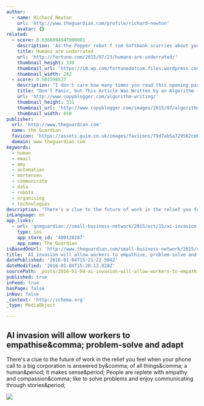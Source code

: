 ```yaml
---
author:
  - name: Richard Newton
    url: 'http://www.theguardian.com/profile/richard-newton'
    avatar: {}
related:
  - score: 0.6366094947000001
    description: 'As the Pepper robot f rom Softbank scurries about your home or office, it reads your emotions by your words, tone of voice, facial expressions, and body language. It then responds in all those ways; its hands and posture in particular are remarkably expressive.'
    title: Humans are underrated
    url: 'http://fortune.com/2015/07/23/humans-are-underrated/'
    thumbnail_height: 330
    thumbnail_url: 'https://i0.wp.com/fortunedotcom.files.wordpress.com/2015/07/cov08_ainside.jpg?fit=440%2C330&quality=80&strip'
    thumbnail_width: 242
  - score: 0.501598537
    description: "I don't care how many times you read this opening paragraph. Study it word for word. Examine it frontwards and backwards. You won't be able to conclusively tell whether it was written by a human or machine. Don't believe me?"
    title: "Don't Panic, but This Article Was Written by an Algorithm - Copyblogger"
    url: 'http://www.copyblogger.com/algorithm-writing/'
    thumbnail_height: 331
    thumbnail_url: 'http://www.copyblogger.com/images/2015/07/algorithm-writing.jpg'
    thumbnail_width: 650
publisher:
  url: 'http://www.theguardian.com'
  name: the Guardian
  favicon: 'https://assets.guim.co.uk/images/favicons/79d7ab5a729562cebca9c6a13c324f0e/32x32.ico'
  domain: www.theguardian.com
keywords:
  - human
  - email
  - amy
  - automation
  - mortensen
  - communicate
  - data
  - robots
  - organising
  - technologies
description: "There's a clue to the future of work in the relief you feel when your phone call to a big corporation is answered by, of all things, a human. It makes sense. People are replete with empathy and compassion, like to solve problems and enjoy communicating through stories."
inLanguage: en
app_links:
  - url: 'gnmguardian://small-business-network/2015/oct/15/ai-invasion-workers-problem-solve-adapt-job-robot?contenttype=Article&source=applinks'
    type: ios
    app_store_id: '409128287'
    app_name: The Guardian
isBasedOnUrl: 'http://www.theguardian.com/small-business-network/2015/oct/15/ai-invasion-workers-problem-solve-adapt-job-robot'
title: 'AI invasion will allow workers to empathise, problem-solve and adapt'
datePublished: '2016-01-04T15:21:22.504Z'
dateModified: '2016-01-04T15:20:13.828Z'
sourcePath: _posts/2016-01-04-ai-invasion-will-allow-workers-to-empathise-problem-solve-a.md
published: true
inFeed: true
hasPage: false
inNav: false
_context: 'http://schema.org'
_type: MediaObject

---
```

<article style=""><h1>AI invasion will allow workers to empathise&amp;comma; problem-solve and adapt</h1><p>There's a clue to the future of work in the relief you feel when your phone call to a big corporation is answered by&amp;comma; of all things&amp;comma; a human&amp;period; It makes sense&amp;period; People are replete with empathy and compassion&amp;comma; like to solve problems and enjoy communicating through stories&amp;period;</p><img src="https://i.guim.co.uk/img/static/sys-images/Guardian/Pix/pictures/2015/10/14/1444815675347/95c11a14-efea-4a05-bfbb-ff9a57af9c10-2060x1236.jpeg?w=1200&amp;q=85&amp;auto=format&amp;sharp=10&amp;s=109d74c5425d27d7e7397c3374492d62" /></article>